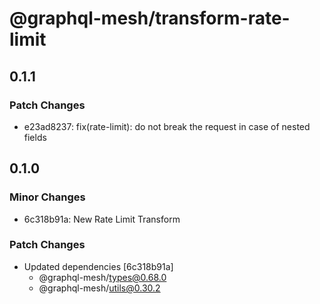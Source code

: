 # @graphql-mesh/transform-rate-limit

## 0.1.1

### Patch Changes

- e23ad8237: fix(rate-limit): do not break the request in case of nested fields

## 0.1.0

### Minor Changes

- 6c318b91a: New Rate Limit Transform

### Patch Changes

- Updated dependencies [6c318b91a]
  - @graphql-mesh/types@0.68.0
  - @graphql-mesh/utils@0.30.2

